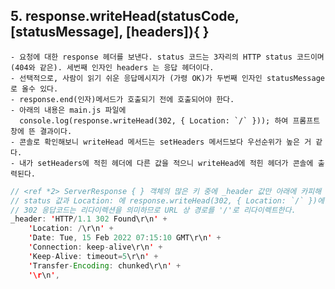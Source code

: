 ## 5. response.writeHead(statusCode, [statusMessage], [headers]){ }  
    - 요청에 대한 response 헤더를 보낸다. status 코드는 3자리의 HTTP status 코드이며(404와 같은). 세번째 인자인 headers 는 응답 헤더이다. 
    - 선택적으로, 사람이 읽기 쉬운 응답메시지가 (가령 OK)가 두번째 인자인 statusMessage 로 올수 있다.
    - response.end(인자)메서드가 호출되기 전에 호출되어야 한다.
    - 아래의 내용은 main.js 파일에
      console.log(response.writeHead(302, { Location: `/` })); 하여 프롬프트 창에 뜬 결과이다.
    - 콘솔로 확인해보니 writeHead 메서드는 setHeaders 메서드보다 우선순위가 높은 거 같다.
    - 내가 setHeaders에 적힌 헤더에 다른 값을 적으니 writeHead에 적힌 헤더가 콘솔에 출력된다. 
      
~~~Java Script
// <ref *2> ServerResponse { } 객체의 많은 키 중에 _header 값만 아래에 카피해 놓았다
// status 값과 Location: 에 response.writeHead(302, { Location: `/` })에 적은 것이 들어 가있다. 
// 302 응답코드는 리다이렉션을 의미하므로 URL 상 경로를 '/'로 리다이렉트한다.
_header: 'HTTP/1.1 302 Found\r\n' +
    'Location: /\r\n' +
    'Date: Tue, 15 Feb 2022 07:15:10 GMT\r\n' +
    'Connection: keep-alive\r\n' +
    'Keep-Alive: timeout=5\r\n' +
    'Transfer-Encoding: chunked\r\n' +
    '\r\n',
~~~~
